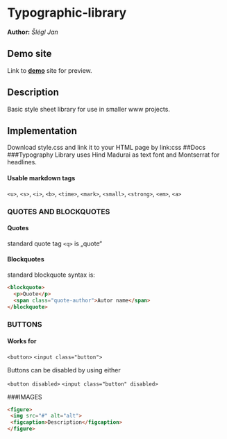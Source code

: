 # Typographic-library
**Author:** *Šlégl Jan*
## Demo site
Link to **[demo](https://pslib-cz.github.io/2021l4web-typographic-library-SleglJan/)** site for preview.
## Description
Basic style sheet library for use in smaller www projects.
## Implementation
Download style.css and link it to your HTML page by link:css
##Docs
###Typography
Library uses Hind Madurai as text font and Montserrat for headlines. 
#### Usable markdown tags
`<u>`, `<s>`, `<i>`, `<b>`, `<time>`, `<mark>`, `<small>`, `<strong>`, `<em>`, `<a>`
### QUOTES AND BLOCKQUOTES

#### Quotes

standard quote tag `<q>` is „quote“

#### Blockquotes

standard blockquote syntax is:

```html
<blockquote>
  <p>Quote</p>
  <span class="quote-author">Autor name</span>
</blockquote>
```

### BUTTONS

#### Works for

`<button>`
`<input class="button">`

Buttons can be disabled by using either 

`<button disabled>`
`<input class="button" disabled>`

###IMAGES 
```html
<figure>
 <img src="#" alt="alt">
 <figcaption>Description</figcaption>
</figure>
```
